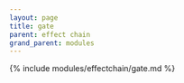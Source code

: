 ```yaml
---
layout: page
title: gate
parent: effect chain
grand_parent: modules
---
```


{% include modules/effectchain/gate.md %}
